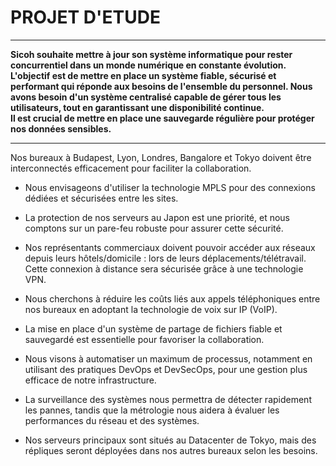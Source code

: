 # **PROJET D'ETUDE**
___
**Sicoh souhaite mettre à jour son système informatique pour rester concurrentiel dans un monde numérique en constante évolution. 
L'objectif est de mettre en place un système fiable, sécurisé et performant qui réponde aux besoins de l'ensemble du personnel. 
Nous avons besoin d'un système centralisé capable de gérer tous les utilisateurs, tout en garantissant une disponibilité continue.  
Il est crucial de mettre en place une sauvegarde régulière pour protéger nos données sensibles.** 
___
Nos bureaux à Budapest, Lyon, Londres, Bangalore et Tokyo doivent être interconnectés efficacement pour faciliter la collaboration. 

- Nous envisageons d'utiliser la technologie MPLS pour des connexions dédiées et sécurisées entre les sites. 


- La protection de nos serveurs au Japon est une priorité, et nous comptons sur un pare-feu robuste pour assurer cette sécurité. 

- Nos représentants commerciaux doivent pouvoir accéder aux réseaux depuis leurs 	hôtels/domicile : lors de leurs déplacements/télétravail. Cette connexion à distance sera sécurisée grâce à une technologie VPN. 

- Nous cherchons à réduire les coûts liés aux appels téléphoniques entre nos bureaux en adoptant la technologie de voix sur IP (VoIP). 

- La mise en place d'un système de partage de fichiers fiable et sauvegardé est essentielle pour favoriser la collaboration. 

- Nous visons à automatiser un maximum de processus, notamment en utilisant des pratiques DevOps et DevSecOps, pour une gestion plus efficace de notre infrastructure. 

- La surveillance des systèmes nous permettra de détecter rapidement les pannes, tandis que la métrologie nous aidera à évaluer les performances du réseau et des systèmes. 

- Nos serveurs principaux sont situés au Datacenter de Tokyo, mais des répliques seront déployées dans nos autres bureaux selon les besoins. 
